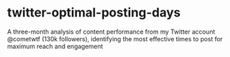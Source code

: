 # twitter-optimal-posting-days
A three-month analysis of content performance from my Twitter account @cometwtf (130k followers), identifying the most effective times to post for maximum reach and engagement
